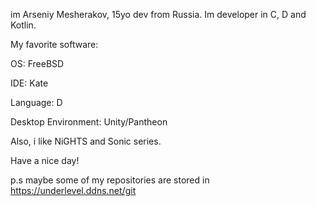 im Arseniy Mesherakov, 15yo dev from Russia.
Im developer in C, D and Kotlin.

My favorite software:

OS: FreeBSD 

IDE: Kate 

Language: D 

Desktop Environment: Unity/Pantheon

Also, i like NiGHTS and Sonic series.

Have a nice day!

p.s maybe some of my repositories are stored in https://underlevel.ddns.net/git
